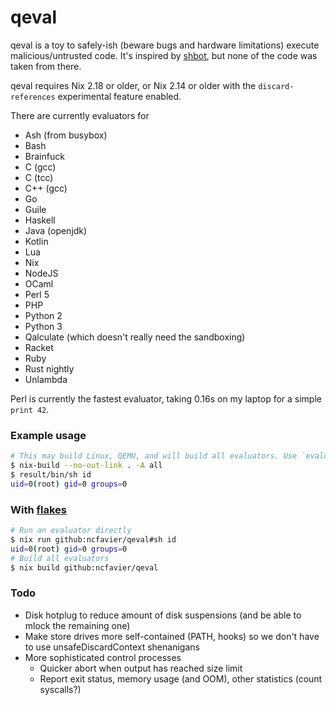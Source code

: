 # qeval

qeval is a toy to safely-ish (beware bugs and hardware limitations) execute malicious/untrusted code.
It's inspired by [shbot](https://github.com/geirha/shbot), but none of the code was taken from there.

qeval requires Nix 2.18 or older, or Nix 2.14 or older with the `discard-references` experimental feature enabled.

There are currently evaluators for

* Ash (from busybox)
* Bash
* Brainfuck
* C (gcc)
* C (tcc)
* C++ (gcc)
* Go
* Guile
* Haskell
* Java (openjdk)
* Kotlin
* Lua
* Nix
* NodeJS
* OCaml
* Perl 5
* PHP
* Python 2
* Python 3
* Qalculate (which doesn't really need the sandboxing)
* Racket
* Ruby
* Rust nightly
* Unlambda

Perl is currently the fastest evaluator, taking 0.16s on my laptop for a simple `print 42`.


### Example usage

```sh
# This may build Linux, QEMU, and will build all evaluators. Use `evaluators.sh` if you're impatient.
$ nix-build --no-out-link . -A all
$ result/bin/sh id
uid=0(root) gid=0 groups=0
```

### With [flakes](https://nixos.wiki/wiki/Flakes)

```sh
# Run an evaluator directly
$ nix run github:ncfavier/qeval#sh id
uid=0(root) gid=0 groups=0
# Build all evaluators
$ nix build github:ncfavier/qeval
```

### Todo

* Disk hotplug to reduce amount of disk suspensions (and be able to mlock the remaining one)
* Make store drives more self-contained (PATH, hooks) so we don't have to use unsafeDiscardContext shenanigans
* More sophisticated control processes
  * Quicker abort when output has reached size limit
  * Report exit status, memory usage (and OOM), other statistics (count syscalls?)
